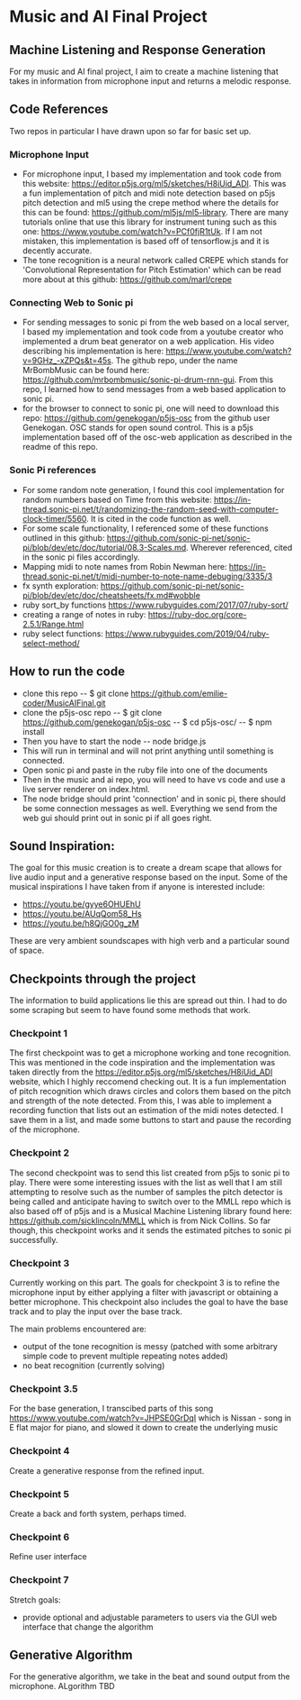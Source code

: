 # Music and AI Final Project
## Machine Listening and Response Generation
For my music and AI final project, I aim to create a machine listening that takes in information from microphone input and returns a melodic response. 

## Code References
Two repos in particular I have drawn upon so far for basic set up.
### Microphone Input
- For microphone input, I based my implementation and took code from this website: https://editor.p5js.org/ml5/sketches/H8iUid_ADl. This was a fun implementation of pitch and midi note detection based on p5js pitch detection and ml5 using the crepe method where the details for this can be found: https://github.com/ml5js/ml5-library. There are many tutorials online that use this library for instrument tuning such as this one: https://www.youtube.com/watch?v=PCf0fjR1tUk. If I am not mistaken, this implementation is based off of tensorflow.js and it is decently accurate. 
- The tone recognition is a neural network called CREPE which stands for 'Convolutional Representation for Pitch Estimation' which can be read more about at this github: https://github.com/marl/crepe

### Connecting Web to Sonic pi
- For sending messages to sonic pi from the web based on a local server, I based my implementation and took code from a youtube creator who implemented a drum beat generator on a web application. His video describing his implementation is here: https://www.youtube.com/watch?v=9GHz_-xZPQs&t=45s. The github repo, under the name MrBombMusic can be found here: https://github.com/mrbombmusic/sonic-pi-drum-rnn-gui. From this repo, I learned how to send messages from a web based application to sonic pi. 
- for the browser to connect to sonic pi, one will need to download this repo: https://github.com/genekogan/p5js-osc from the github user Genekogan. OSC stands for open sound control. This is a p5js implementation based off of the osc-web application as described in the readme of this repo. 

### Sonic Pi references
- For some random note generation, I found this cool implementation for random numbers based on Time from this website: https://in-thread.sonic-pi.net/t/randomizing-the-random-seed-with-computer-clock-timer/5560. It is cited in the code function as well. 
- For some scale functionality, I referenced some of these functions outlined in this github: https://github.com/sonic-pi-net/sonic-pi/blob/dev/etc/doc/tutorial/08.3-Scales.md. Wherever referenced, cited in the sonic pi files accordingly. 
- Mapping midi to note names from Robin Newman here: https://in-thread.sonic-pi.net/t/midi-number-to-note-name-debuging/3335/3
- fx synth exploration: https://github.com/sonic-pi-net/sonic-pi/blob/dev/etc/doc/cheatsheets/fx.md#wobble
- ruby sort_by functions https://www.rubyguides.com/2017/07/ruby-sort/
- creating a range of notes in ruby: https://ruby-doc.org/core-2.5.1/Range.html
- ruby select functions: https://www.rubyguides.com/2019/04/ruby-select-method/

## How to run the code
- clone this repo
-- $ git clone https://github.com/emilie-coder/MusicAIFinal.git
- clone the p5js-osc repo
-- $ git clone https://github.com/genekogan/p5js-osc
-- $ cd p5js-osc/
-- $ npm install
- Then you have to start the node
-- node bridge.js
- This will run in terminal and will not print anything until something is connected.
- Open sonic pi and paste in the ruby file into one of the documents
- Then in the music and ai repo, you will need to have vs code and use a live server renderer on index.html. 
- The node bridge should print 'connection' and in sonic pi, there should be some connection messages as well. Everything we send from the web gui should print out in sonic pi if all goes right. 
## Sound Inspiration:
The goal for this music creation is to create a dream scape that allows for live audio input and a generative response based on the input.
Some of the musical inspirations I have taken from if anyone is interested include:
- https://youtu.be/gyye6OHUEhU
- https://youtu.be/AUqQom58_Hs
- https://youtu.be/h8QjGO0g_zM

These are very ambient soundscapes with high verb and a particular sound of space. 

## Checkpoints through the project
The information to build applications lie this are spread out thin. I had to do some scraping but seem to have found some methods that work.

### Checkpoint 1
The first checkpoint was to get a microphone working and tone recognition. This was mentioned in the code inspiration and the implementation was taken directly from the https://editor.p5js.org/ml5/sketches/H8iUid_ADl website, which I highly reccomend checking out. It is a fun implementation of pitch recognition which draws circles and colors them based on the pitch and strength of the note detected. From this, I was able to implement a recording function that lists out an estimation of the midi notes detected. I save them in a list, and made some buttons to start and pause the recording of the microphone. 

### Checkpoint 2
The second checkpoint was to send this list created from p5js to sonic pi to play. There were some interesting issues with the list as well that I am still attempting to resolve such as the number of samples the pitch detector is being called and anticipate having to switch over to the MMLL repo which is also based off of p5js and is a Musical Machine Listening library found here: https://github.com/sicklincoln/MMLL which is from Nick Collins. So far though, this checkpoint works and it sends the estimated pitches to sonic pi successfully.

### Checkpoint 3
Currently working on this part. The goals for checkpoint 3 is to refine the microphone input by either applying a filter with javascript or obtaining a better microphone. This checkpoint also includes the goal to have the base track and to play the input over the base track. 

The main problems encountered are:
- output of the tone recognition is messy (patched with some arbitrary simple code to prevent multiple repeating notes added)
- no beat recognition (currently solving)

### Checkpoint 3.5 
For the base generation, I transcibed parts of this song https://www.youtube.com/watch?v=JHPSE0GrDqI which is Nissan - song in E flat major for piano, and slowed it down to create the underlying music

### Checkpoint 4
Create a generative response from the refined input.

### Checkpoint 5
Create a back and forth system, perhaps timed.

### Checkpoint 6
Refine user interface

### Checkpoint 7
Stretch goals:
- provide optional and adjustable parameters to users via the GUI web interface that change the algorithm

## Generative Algorithm
For the generative algorithm, we take in the beat and sound output from the microphone. ALgorithm TBD

